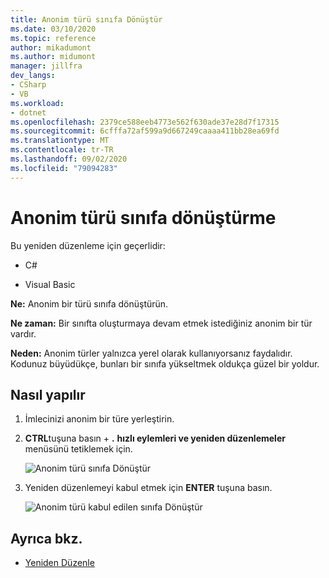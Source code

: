 ```yaml
---
title: Anonim türü sınıfa Dönüştür
ms.date: 03/10/2020
ms.topic: reference
author: mikadumont
ms.author: midumont
manager: jillfra
dev_langs:
- CSharp
- VB
ms.workload:
- dotnet
ms.openlocfilehash: 2379ce588eeb4773e562f630ade37e28d7f17315
ms.sourcegitcommit: 6cfffa72af599a9d667249caaaa411bb28ea69fd
ms.translationtype: MT
ms.contentlocale: tr-TR
ms.lasthandoff: 09/02/2020
ms.locfileid: "79094283"
---
```

# <a name="convert-anonymous-type-to-class"></a>Anonim türü sınıfa dönüştürme

Bu yeniden düzenleme için geçerlidir:

- C#

- Visual Basic

**Ne:** Anonim bir türü sınıfa dönüştürün.

**Ne zaman:** Bir sınıfta oluşturmaya devam etmek istediğiniz anonim bir tür vardır.

**Neden:** Anonim türler yalnızca yerel olarak kullanıyorsanız faydalıdır. Kodunuz büyüdükçe, bunları bir sınıfa yükseltmek oldukça güzel bir yoldur.

## <a name="how-to"></a>Nasıl yapılır

1. İmlecinizi anonim bir türe yerleştirin.
2. **CTRL**tuşuna basın + **.** **hızlı eylemleri ve yeniden düzenlemeler** menüsünü tetiklemek için.

   ![Anonim türü sınıfa Dönüştür](media/convert-anon-to-class.png)

2. Yeniden düzenlemeyi kabul etmek için **ENTER** tuşuna basın.

   ![Anonim türü kabul edilen sınıfa Dönüştür](media/convert-anon-to-class-complete.png)

## <a name="see-also"></a>Ayrıca bkz.

- [Yeniden Düzenle](../refactoring-in-visual-studio.md)
